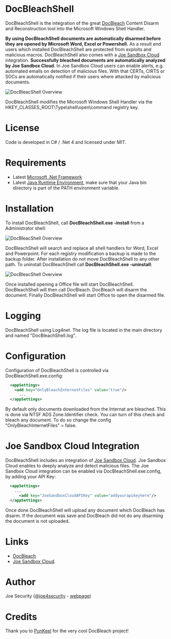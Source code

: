 # DocBleachShell

DocBleachShell is the integration of the great [DocBleach](https://github.com/docbleach/DocBleach) Content Disarm and Reconstruction tool into the Microsoft Windows Shell Handler.

**By using DocBleachShell documents are automatically disarmed before they are opened by Microsoft Word, Excel or Powershell.** As a result end users which installed DocBleachShell are protected from exploits and malicious macros. DocBleachShell also comes with a [Joe Sandbox Cloud](https://www.joesecurity.org/joe-sandbox-cloud) integration. **Successfully bleached documents are automatically analyzed by Joe Sandbox Cloud**. In Joe Sandbox Cloud users can enable alerts, e.g. automated emails on detection of malicious files. With that CERTs, CIRTS or SOCs are automatically notified if their users where attacked by malicious documents. 

![DocBleacShell Overview](https://raw.githubusercontent.com/joesecurity/docbleachshell/master/img/shell.png)

DocBleachShell modifies the Microsoft Windows Shell Handler via the HKEY_CLASSES_ROOT\Type\shell\open\command registry key. 

# License

Code is developed in C# / .Net 4 and licensed under MIT. 

# Requirements

* Latest [Microsoft .Net Framework](https://www.microsoft.com/en-us/download/details.aspx?id=53344)
* Latest [Java Runtime Environment](https://java.com/de/download/), make sure that your Java bin directory is part of the PATH environment variable.

# Installation

To install DocBleachShell, call **DocBleachShell.exe -install** from a Administrator shell:

![DocBleacShell Overview](https://raw.githubusercontent.com/joesecurity/docbleachshell/master/img/install.png)

DocBleachShell will search and replace all shell handlers for Word, Excel and Powerpoint. For each registry modification a backup is made to the backup folder. After installation do not move DocBleachShell to any other path. To uninstall DocBleachShell call **DocBleachShell.exe -uninstall**:

![DocBleacShell Overview](https://raw.githubusercontent.com/joesecurity/docbleachshell/master/img/uninstall.png)

Once installed opening a Office file will start DocBleachShell. DocBleachShell will then call DocBleach. DocBleach will disarm the document. Finally DocBleachShell will start Office to open the disarmed file.

# Logging

DocBleachShell using Log4net. The log file is located in the main directory and named "DocBleachShell.log".

# Configuration

Configuration of DocBleachShell is controlled via DocBleachShell.exe.config:

```xml
  <appSettings>
    <add key="OnlyBleachInternetFiles" value="true"/>
	  ...
  </appSettings>
```

By default only documents downloaded from the Internat are bleached. This is done via NTSF ADS Zone.Identifier check. You can turn of this check and bleach any document. To do so change the config "OnlyBleachInternetFiles" = false.

# Joe Sandbox Cloud Integration

DocBleachShell includes an integration of [Joe Sandbox Cloud](https://www.joesecurity.org/joe-sandbox-cloud). Joe Sandbox Cloud enables to deeply analyze and detect malicious files. The Joe Sandbox Cloud integration can be enabled via DocBleachShell.exe.config, by adding your API Key:

```xml
  <appSettings>
    ...
	  <add key="JoeSandboxCloudAPIKey" value="addyourapikeyhere"/>
  </appSettings>
```
Once done DocBleachShell will upload any document which DocBleach has disarm. If the document was save and DocBleach did not do any disarming the document is not uploaded. 

# Links

* [DocBleach](https://github.com/docbleach/DocBleach) 
* [Joe Sandbox Cloud](https://www.joesecurity.org/joe-sandbox-cloud).

# Author

Joe Security (@[joe4security](https://twitter.com/#!/joe4security) - [webpage](https://www.joesecurity.org))

# Credits

Thank you to [PunKeel](https://github.com/PunKeel) for the very cool DocBleach project!
